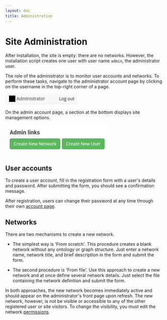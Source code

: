 ```yaml
---
layout: doc
title: Administration
---
```


# Site Administration

After installation, the site is empty: there are no networks. However, the installation script creates one user with user name `admin`, the administrator user. 

The role of the administrator is to monitor user accounts and networks. To perform these tasks, navigate to the administrator account page by clicking on the username in the top-right corner of a page.

![Admin user account](img/admin.jpg)

On the admin account page, a section at the bottom displays site management options.

![Admin user account](img/admincreate.jpg)


## User accounts

To create a user account, fill in the registration form with a user's details and password. After submitting the form, you should see a confirmation message. 

After registration, users can change their password at any time through their own [account page](accounts.html). 


## Networks

There are two mechanisms to create a new network. 

 - The simplest way is 'From scratch'. This procedure creates a blank network without any ontology or graph structure. Just enter a network name, network title, and brief description in the form and submit the form. 

 - The second procedure is 'From file'. Use this approach to create a new network and at once define several network details. Just select the file containing the network definition and submit the form. 

In both approaches, the new network becomes immediately active and should appear on the administrator's front page upon refresh. The new network, however, is not be visible or accessible to any of the other registered user or site visitors. To change the visibility, you must edit the network [permissions](permissions.html).
